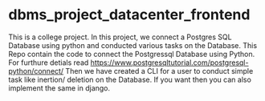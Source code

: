 # dbms_project_datacenter_frontend
This is a college project. In this project, we connect a Postgres SQL Database using python and conducted various tasks on the Database.
This Repo contain the code to connect the Postgressql Database using Python. For furthure detials read https://www.postgresqltutorial.com/postgresql-python/connect/
Then we have created a CLI for a user to conduct simple task like inertion/ deletion on the Database. If you want then you can also implement the same in django.

